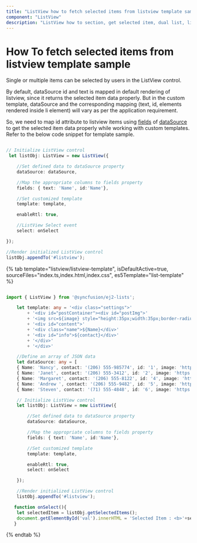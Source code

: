 ```yaml
---
title: "ListView how to fetch selected items from listview template sample"
component: "ListView"
description: "ListView how to section, get selected item, dual list, listview filtering, add & remove items from listview, grid layout using listview, listview drag & drop."
---
```


# How To fetch selected items from listview template sample

Single or multiple items can be selected by users in the ListView control.

By default, dataSource id and text is mapped in default rendering of listview, since it returns the selected item data properly. But in the custom template, dataSource and the corresponding mapping (text, id, elements rendered inside li element) will vary as per the application requirement.

So, we need to map id attribute to listview items using [fields](../../api/list-view#fields) of [dataSource](../../api/list-view#datasource) to get the selected item data properly while working with custom templates. Refer to the below code snippet for template sample.

```typescript

// Initialize ListView control
 let listObj: ListView = new ListView({

    //Set defined data to dataSource property
    dataSource: dataSource,

    //Map the appropriate columns to fields property
    fields: { text: 'Name', id:'Name'},

    //Set customized template
    template: template,

    enableRtl: true,

    //ListView Select event
    select: onSelect

});

//Render initialized ListView control
listObj.appendTo('#listview');


```

{% tab template="listview/listview-template", isDefaultActive=true, sourceFiles="index.ts,index.html,index.css", es5Template="list-template" %}

```typescript

import { ListView } from '@syncfusion/ej2-lists';

    let template: any = '<div class="settings">'
        + '<div id="postContainer"><div id="postImg">'
        + '<img src=${image} style="height:35px;width:35px;border-radius:50%; border: 1px solid #ccc;" /></div>'
        + '<div id="content">'
        + '<div class="name">${Name}</div>'
        + '<div id="info">${contact}</div>'
        + '</div>'
        + '</div>'

    //Define an array of JSON data
    let dataSource: any = [
    { Name: 'Nancy', contact: '(206) 555-985774', id: '1', image: 'https://ej2.syncfusion.com/demos/src/grid/images/1.png', category: 'Experience' },
    { Name: 'Janet', contact: '(206) 555-3412', id: '2', image: 'https://ej2.syncfusion.com/demos/src/grid/images/3.png', category: 'Fresher' },
    { Name: 'Margaret', contact: '(206) 555-8122', id: '4', image: 'https://ej2.syncfusion.com/demos/src/grid/images/4.png', category: 'Experience' },
    { Name: 'Andrew ', contact: '(206) 555-9482', id: '5', image: 'https://ej2.syncfusion.com/demos/src/grid/images/2.png', category: 'Experience' },
    { Name: 'Steven', contact: '(71) 555-4848', id: '6', image: 'https://ej2.syncfusion.com/demos/src/grid/images/5.png', category: 'Fresher' },    ];

    // Initialize ListView control
    let listObj: ListView = new ListView({

        //Set defined data to dataSource property
        dataSource: dataSource,

        //Map the appropriate columns to fields property
        fields: { text: 'Name', id:'Name'},

        //Set customized template
        template: template,

        enableRtl: true,
        select: onSelect

    });

    //Render initialized ListView control
    listObj.appendTo('#listview');

   function onSelect(){
    let selectedItem = listObj.getSelectedItems();
    document.getElementById('val').innerHTML = 'Selected Item : <b>'+selectedItem.text+'</b>';
   }

```

{% endtab %}
